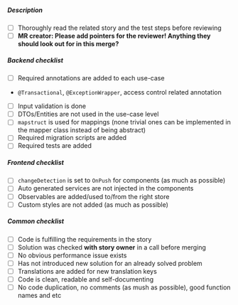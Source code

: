 ##### Description
- [ ] Thoroughly read the related story and the test steps before reviewing
- [ ] **MR creator: Please add pointers for the reviewer! Anything they should look out for in this merge?**
##### Backend checklist
- [ ] Required annotations are added to each use-case
- `@Transactional`, `@ExceptionWrapper`, access control related annotation
- [ ] Input validation is done
- [ ] DTOs/Entities are not used in the use-case level
- [ ]  `mapstruct` is used for mappings (none trivial ones can be implemented in the mapper class instead of being abstract)
- [ ] Required migration scripts are added
- [ ] Required tests are added
##### Frontend checklist
- [ ]  `changeDetection` is set to `OnPush` for components (as much as possible)
- [ ] Auto generated services are not injected in the components
- [ ] Observables are added/used to/from the right store
- [ ] Custom styles are not added (as much as possible)
##### Common checklist
- [ ] Code is fulfilling the requirements in the story
- [ ] Solution was checked **with story owner** in a call before merging
- [ ] No obvious performance issue exists
- [ ] Has not introduced new solution for an already solved problem
- [ ] Translations are added for new translation keys
- [ ] Code is clean, readable and self-documenting
- [ ] No code duplication, no comments (as mush as possible), good function names and etc
